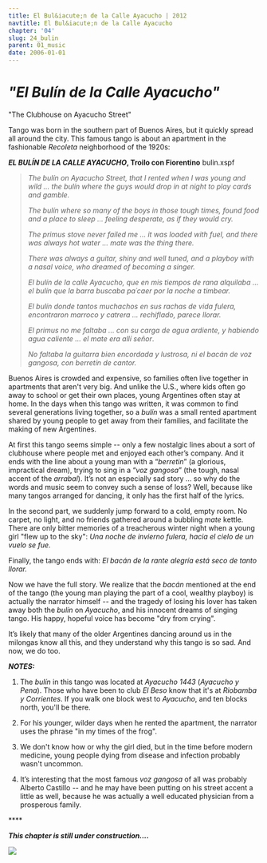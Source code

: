 ```yaml
---
title: El Bul&iacute;n de la Calle Ayacucho | 2012
navtitle: El Bul&iacute;n de la Calle Ayacucho
chapter: '04'
slug: 24_bulin
parent: 01_music
date: 2006-01-01
---
```


# _"El Bulín de la Calle Ayacucho"_
"The Clubhouse on Ayacucho Street"

Tango was born in the southern part of Buenos Aires, but it quickly spread all around the city. This famous tango is about an apartment in the fashionable _Recoleta_ neighborhood of the 1920s:

**_EL BULÍN DE LA CALLE AYACUCHO_, Troilo con Fiorentino**
bulin.xspf

> _The bulín on Ayacucho Street,
> that I rented when I was young and wild ...
> the bulín where the guys would drop in
> at night to play cards and gamble._
>
> _The bulín where so many of the boys
> in those tough times,
> found food and a place to sleep ...
> feeling desperate, as if they would cry._
>
> _The primus stove never failed me ...
> it was loaded with fuel,
> and there was always hot water ...
> mate was the thing there._
>
> _There was always a guitar,
> shiny and well tuned,
> and a playboy with a nasal voice,
> who dreamed of becoming a singer._
>
> _El bulín de la calle Ayacucho,
> que en mis tiempos de rana alquilaba ...
> el bulín que la barra buscaba pa´caer
> por la noche a timbear._
>
> _El bulín donde tantos muchachos
> en sus rachas de vida fulera,
> encontraron marroco y catrera ...
> rechiflado, parece llorar._
>
> _El primus no me faltaba ...
> con su carga de agua ardiente,
> y habiendo agua caliente ...
> el mate era allí señor_.
>
> _No faltaba la guitarra
> bien encordada y lustrosa,
> ni el bacán de voz gangosa,
> con berretín de cantor._

Buenos Aires is crowded and expensive, so families often live together in apartments that aren't very big. And unlike the U.S., where kids often go away to school or get their own places, young Argentines often stay at home. In the days when this tango was written, it was common to find several generations living together, so a _bulín_ was a small rented apartment shared by young people to get away from their families, and facilitate the making of new Argentines.

At first this tango seems simple -- only a few nostalgic lines about a sort of clubhouse where people met and enjoyed each other’s company. And it ends with the line about a young man with a “_berretin_” (a glorious, impractical dream), trying to sing in a “_voz gangosa_” (the tough, nasal accent of the _arrabal_). It’s not an especially sad story ... so why do the words and music seem to convey such a sense of loss? Well, because like many tangos arranged for dancing, it only has the first half of the lyrics.

In the second part, we suddenly jump forward to a cold, empty room. No carpet, no light, and no friends gathered around a bubbling _mate_ kettle. There are only bitter memories of a treacherous winter night when a young girl "flew up to the sky": _Una noche de invierno fulera, hacia el cielo de un vuelo se fue._

Finally, the tango ends with: _El bacán de la rante alegría está seco de tanto llorar._

Now we have the full story. We realize that the _bacán_ mentioned at the end of the tango (the young man playing the part of a cool, wealthy playboy) is actually the narrator himself -- and the tragedy of losing his lover has taken away both the _bulín_ on _Ayacucho_, and his innocent dreams of singing tango. His happy, hopeful voice has become "dry from crying".

It’s likely that many of the older Argentines dancing around us in the milongas know all this, and they understand why this tango is so sad. And now, we do too.

**_NOTES:_**

1. The _bulín_ in this tango was located at _Ayacucho 1443_ (_Ayacucho y Pena_). Those who have been to club _El Beso_ know that it's at _Riobamba y Corrientes_. If you walk one block west to _Ayacucho_, and ten blocks north, you'll be there.

2. For his younger, wilder days when he rented the apartment, the narrator uses the phrase "in my times of the frog".

3. We don't know how or why the girl died, but in the time before modern medicine, young people dying from disease and infection probably wasn't uncommon.

4. It’s interesting that the most famous _voz gangosa_ of all was probably Alberto Castillo -- and he may have been putting on his street accent a little as well, because he was actually a well educated physician from a prosperous family.

\*\*\*\*

_**This chapter is still under construction....**_

![](/image_files/woodmanprintimageBig2.jpg)
